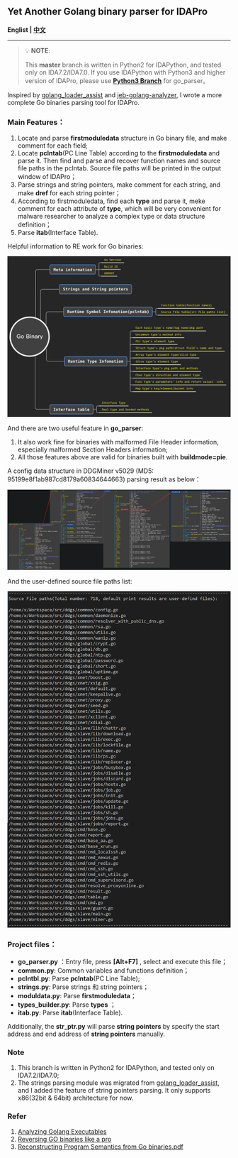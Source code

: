 ## Yet Another Golang binary parser for IDAPro

**Englist | [中文](./README_cn.md)**

----------------------------------------------------------------------

> :bulb: **NOTE**:
>
> This **master** branch is written in Python2 for IDAPython, and tested only on IDA7.2/IDA7.0. If you use IDAPython with Python3 and higher version of IDAPro, please use **[Python3 Branch](https://github.com/0xjiayu/go_parser/tree/py3)** for go_parser。

Inspired by [golang_loader_assist](https://github.com/strazzere/golang_loader_assist) and [jeb-golang-analyzer](https://github.com/pnfsoftware/jeb-golang-analyzer), I wrote a more complete Go binaries parsing tool for IDAPro.

### Main Features：

1. Locate and parse **firstmoduledata** structure in Go binary file, and make comment for each field;
2. Locate **pclntab**(PC Line Table) according to the **firstmoduledata** and parse it. Then find and parse and recover function names and source file paths in the pclntab. Source file paths will be printed in the output window of IDAPro；
3. Parse strings and string pointers, make comment for each string, and make **dref** for each string pointer；
4. According to firstmoduledata, find each **type** and parse it, meke comment for each attribute of **type**, which will be very convenient for malware researcher to analyze a complex type or data structure definition；
5. Parse **itab**(Interface Table).

Helpful information to RE work for Go binaries:

![](./imgs/go_binary_info.png)

And there are two useful feature in **go_parser**:

1. It also work fine for binaries with malformed File Header information, especially malformed Section Headers information;
2. All those features above are valid for binaries built with **buildmode=pie**.

A config data structure in DDGMiner v5029 (MD5: 95199e8f1ab987cd8179a60834644663) parsing result as below：

![](./imgs/map_type_parse_eg.png)

And the user-defined source file paths list:

![](./imgs/srcfiles.png)

### Project files：

- **go_parser.py** ：Entry file, press **[Alt+F7]** , select and execute this file；
- **common.py**: Common variables and functions definition；
- **pclntbl.py**: Parse **pclntab**(PC Line Table);
- **strings.py**: Parse strings 和 string pointers；
- **moduldata.py**: Parse **firstmoduledata**；
- **types_builder.py**: Parse **types** ；
- **itab.py**: Parse **itab**(Interface Table).

Additionally, the **str_ptr.py** will parse **string pointers** by specify the start address and end address of **string pointers** manually.

### Note

1. This branch is written in Python2 for IDAPython, and tested only on IDA7.2/IDA7.0;
2. The strings parsing module was migrated from [golang_loader_assist](https://github.com/strazzere/golang_loader_assist), and I added the feature of string pointers parsing. It only supports x86(32bit & 64bit) architecture for now.

### Refer

1. [Analyzing Golang Executables](https://www.pnfsoftware.com/blog/analyzing-golang-executables/)
2. [Reversing GO binaries like a pro](https://rednaga.io/2016/09/21/reversing_go_binaries_like_a_pro/)
3. [Reconstructing Program Semantics from Go binaries.pdf](http://home.in.tum.de/~engelke/pubs/1709-ma.pdf)
